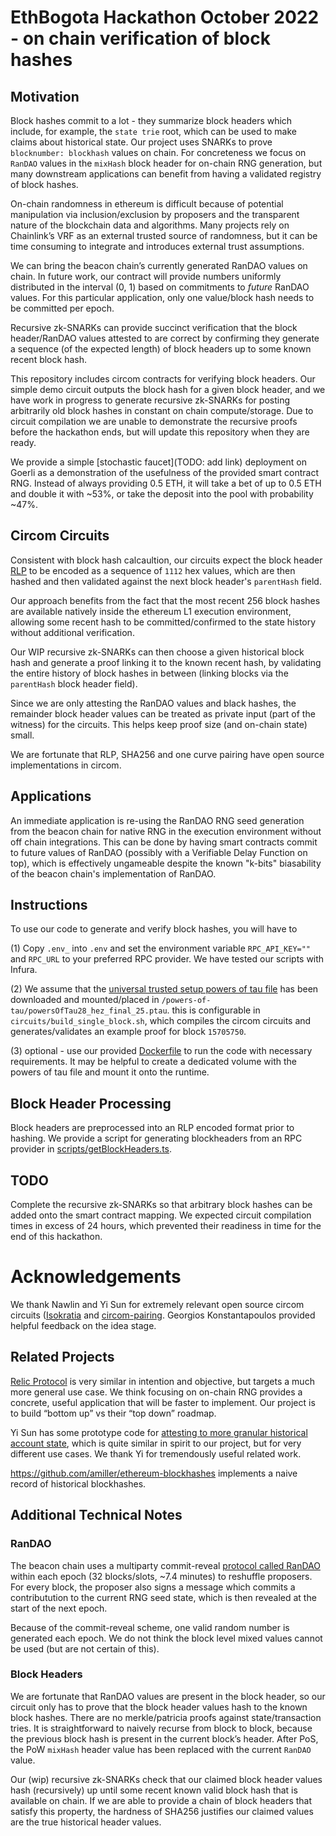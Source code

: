 # EthBogota Hackathon October 2022 - on chain verification of block hashes

## Motivation

Block hashes commit to a lot - they summarize block headers which include, for example, the `state trie` root, which can be used to make claims about historical state. Our project uses SNARKs to prove `blocknumber: blockhash` values on chain. For concreteness we focus on `RanDAO` values in the `mixHash` block header for on-chain RNG generation, but many downstream applications can benefit from having a validated registry of block hashes.

On-chain randomness in ethereum is difficult because of potential manipulation via inclusion/exclusion by proposers and the transparent nature of the blockchain data and algorithms. Many projects rely on Chainlink’s VRF as an external trusted source of randomness, but it can be time consuming to integrate and introduces external trust assumptions.

We can bring the beacon chain’s currently generated RanDAO values on chain. In future work, our contract will provide numbers uniformly distributed in the interval (0, 1) based on commitments to _future_ RanDAO values. For this particular application, only one value/block hash needs to be committed per epoch.

Recursive zk-SNARKs can provide succinct verification that the block header/RanDAO values attested to are correct by confirming they generate a sequence (of the expected length) of block headers up to some known recent block hash.

This repository includes circom contracts for verifying block headers. Our simple demo circuit outputs the block hash for
a given block header, and we have work in progress to generate recursive zk-SNARKs for posting arbitrarily old block hashes in constant on chain compute/storage. Due to circuit compilation we are unable to demonstrate the recursive proofs before the hackathon ends, but will update this repository when they are ready.

We provide a simple [stochastic faucet](TODO: add link) deployment on Goerli as a demonstration of the usefulness of the provided smart contract RNG. Instead of always providing 0.5 ETH, it will take a bet of up to 0.5 ETH and double it with ~53%, or take the deposit into the pool with probability ~47%.

## Circom Circuits

Consistent with block hash calcaultion, our circuits expect the block header [RLP](https://ethereum.org/en/developers/docs/data-structures-and-encoding/rlp/) to be encoded as a sequence of `1112` hex values, which are then hashed and then validated against the next block header's `parentHash` field.

Our approach benefits from the fact that the most recent 256 block hashes are available natively inside the ethereum L1
execution environment, allowing some recent hash to be committed/confirmed to the state history without additional verification.

Our WIP recursive zk-SNARKs can then choose a given historical block hash and generate a proof linking it to the known recent hash,
by validating the entire history of block hashes in between (linking blocks via the `parentHash` block header field).

Since we are only attesting the RanDAO values and black hashes, the remainder block header values can be treated as private input (part of the witness) for the circuits. This helps keep proof size (and on-chain state) small.

We are fortunate that RLP, SHA256 and one curve pairing have open source implementations in circom.

## Applications

An immediate application is re-using the RanDAO RNG seed generation from the beacon chain for native RNG in the execution environment without
off chain integrations. This can be done by having smart contracts commit to future values of RanDAO (possibly with a Verifiable Delay Function on top),
which is effectively ungameable despite the known "k-bits" biasability of the beacon chain's implementation of RanDAO.

## Instructions

To use our code to generate and verify block hashes, you will have to

(1) Copy `.env_` into `.env` and set the environment variable `RPC_API_KEY=""` and `RPC_URL` to your preferred RPC provider. We have tested our scripts with Infura.

(2) We assume that the [universal trusted setup powers of tau file](https://github.com/weijiekoh/perpetualpowersoftau) has been downloaded and mounted/placed in
`/powers-of-tau/powersOfTau28_hez_final_25.ptau`. this is configurable in `circuits/build_single_block.sh`, which compiles the circom circuits and generates/validates an example proof for block `15705750`.

(3) optional - use our provided [Dockerfile](Dockerfile) to run the code with necessary requirements. It may be helpful to create a dedicated volume with the powers of tau file and mount it onto the runtime.

## Block Header Processing

Block headers are preprocessed into an RLP encoded format prior to hashing. We provide a script for generating blockheaders from an RPC provider in [scripts/getBlockHeaders.ts](scripts/getBlockHeaders.ts).

## TODO

Complete the recursive zk-SNARKs so that arbitrary block hashes can be added onto the smart contract mapping. We expected circuit compilation times in excess of 24 hours, which prevented their readiness in time for the end of this hackathon.

# Acknowledgements

We thank Nawlin and Yi Sun for extremely relevant open source circom circuits ([Isokratia](https://github.com/nalinbhardwaj/circom-pairing/tree/082e7705a8a384e7c7568944fa216d3eb8d863ed) and [circom-pairing](https://github.com/yi-sun/circom-pairing).
Georgios Konstantapoulos provided helpful feedback on the idea stage.

## Related Projects

[Relic Protocol](https://relicprotocol.com/) is very similar in intention and objective, but targets a much more general use case. We think focusing on on-chain RNG provides a concrete, useful application that will be faster to implement. Our project is to build “bottom up” vs their “top down” roadmap.

Yi Sun has some prototype code for [attesting to more granular historical account state](https://github.com/yi-sun/zk-attestor), which is quite similar in spirit to our project, but for very different use cases. We thank Yi for tremendously useful related work.

https://github.com/amiller/ethereum-blockhashes implements a naive record of historical blockhashes.

## Additional Technical Notes

### RanDAO

The beacon chain uses a multiparty commit-reveal [protocol called RanDAO](https://eth2.incessant.ink/book/06__building-blocks/02__randomness.html#wait-what-is-randomness) within each epoch (32 blocks/slots, ~7.4 minutes) to reshuffle proposers. For every block, the proposer also signs a message which commits a contributution to the current RNG seed state, which is then revealed at the start of the next epoch.

Because of the commit-reveal scheme, one valid random number is generated each epoch. We do not think the block level mixed values cannot be used (but are not certain of this).

### Block Headers

We are fortunate that RanDAO values are present in the block header, so our circuit only has to prove that the block header values hash to the known block hashes. There are no merkle/patricia proofs against state/transaction tries. It is straightforward to naively recurse from block to block, because the previous block hash is present in the current block’s header. After PoS, the PoW `mixHash` header value has been replaced with the current `RanDAO` value.

Our (wip) recursive zk-SNARKs check that our claimed block header values hash (recursively) up until some recent known valid block hash that is available on chain. If we are able to provide a chain of block headers that satisfy this property, the hardness of SHA256 justifies our claimed values are the true historical header values.
